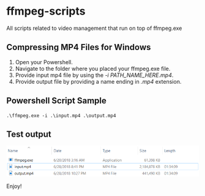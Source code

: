 # ffmpeg-scripts
All scripts related to video management that run on top of ffmpeg.exe

## Compressing MP4 Files for Windows

1. Open your Powershell.
1. Navigate to the folder where you placed your ffmpeg.exe file.
2. Provide input mp4 file by using the *-i PATH_NAME_HERE.mp4*.
3. Provide output file by providing a name ending in *.mp4* extension.

## Powershell Script Sample

```
.\ffmpeg.exe -i .\input.mp4 .\output.mp4
```

## Test output

![Test Results](https://github.com/allanchua101/ffmpeg-scripts/blob/master/screenshots/mp4%20optimization%20results.png)

Enjoy!
